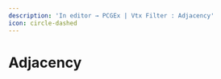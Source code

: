 ```yaml
---
description: 'In editor → PCGEx | Vtx Filter : Adjacency'
icon: circle-dashed
---
```


# Adjacency

